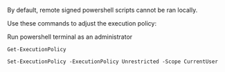 By default, remote signed powershell scripts cannot be ran locally.

Use these commands to adjust the execution policy:

Run powershell terminal as an administrator

```
Get-ExecutionPolicy
```
```
Set-ExecutionPolicy -ExecutionPolicy Unrestricted -Scope CurrentUser
```
